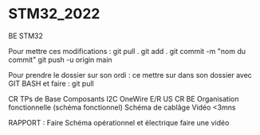 # STM32_2022
BE STM32

Pour mettre ces modifications :
git pull . 
git add . 
git commit -m "nom du commit"
git push -u origin main 

Pour prendre le dossier sur son ordi :
ce mettre sur dans son dossier avec GIT BASH
et faire : git pull

CR TPs de Base Composants I2C OneWire E/R US
CR BE
Organisation fonctionnelle (schéma fonctionnel)
Schéma de cablâge
Vidéo <3mns

RAPPORT :
Faire Schéma opérationnel et électrique
faire une vidéo
